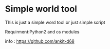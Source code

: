 # Simple world tool
This is just a simple word tool or just simple script
               
Requirment:Python2 and os modules

info : https://github.com/ankit-d68


